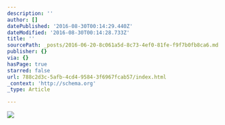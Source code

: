 ```yaml
---
description: ''
author: []
datePublished: '2016-08-30T00:14:29.440Z'
dateModified: '2016-08-30T00:14:28.733Z'
title: ''
sourcePath: _posts/2016-06-20-8c061a5d-8c73-4ef0-81fe-f9f7b0fb8ca6.md
publisher: {}
via: {}
hasPage: true
starred: false
url: 788c2d3c-5afb-4cd4-9584-3f6967fcab57/index.html
_context: 'http://schema.org'
_type: Article

---
```

![](https://the-grid-user-content.s3-us-west-2.amazonaws.com/a88d7fe5-5275-497d-9966-0dbd98124e12.jpg)